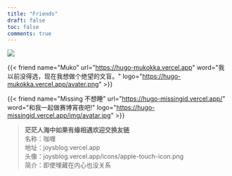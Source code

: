 ```yaml
---
title: "Friends"
draft: false
toc: false
comments: true
---
```


![](https://unsplash.it/1920/1080/?random=200)

{{< friend name="Muko" url="https://hugo-mukokka.vercel.app" word="我以前没得选，现在我想做个绝望的文盲。" logo="https://hugo-mukokka.vercel.app/avater.png" >}}

{{< friend name="Missing 不想睡" url="https://hugo-missingid.vercel.app/" word="和我一起做赛博宵夜吧!" logo="https://hugo-missingid.vercel.app/img/avatar.jpg" >}}

> **茫茫人海中如果有缘相遇欢迎交换友链**  
> 名称：咖喱  
> 地址：joysblog.vercel.app  
> 头像：joysblog.vercel.app/icons/apple-touch-icon.png  
> 简介：即使埋藏在内心也没关系
